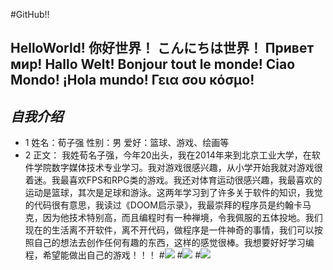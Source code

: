 #GitHub!!
## HelloWorld! 你好世界！ こんにちは世界！ Привет  мир! Hallo Welt! Bonjour tout le monde! Ciao Mondo! ¡Hola mundo! Γεια σου κόσμο!
## *自我介绍*
* 1 姓名：荀子强
    性别：男 
    爱好：篮球、游戏、绘画等
* 2 正文：
    我姓荀名子强，今年20出头，我在2014年来到北京工业大学，在软件学院数字媒体技术专业学习。我对游戏很感兴趣，从小学开始我就对游戏很着迷。我最喜欢FPS和RPG类的游戏。我还对体育运动很感兴趣，我最喜欢的运动是篮球，其次是足球和游泳。这两年学习到了许多关于软件的知识，我觉的代码很有意思，我读过《DOOM启示录》，我最崇拜的程序员是约翰卡马克，因为他技术特别高，而且编程时有一种禅境，令我佩服的五体投地。我们现在的生活离不开软件，离不开代码，做程序是一件神奇的事情，我们可以按照自己的想法去创作任何有趣的东西，这样的感觉很棒。我想要好好学习编程，希望能做出自己的游戏！！！
#![](http://img1.cache.netease.com/catchpic/3/34/3482CB04ECA0C02A1140052087FBA9CB.jpg)
#![](http://n.sinaimg.cn/default/20151026/-GwD-fxizwsf8862565.jpg)
#![](https://upload.wikimedia.org/wikipedia/zh/c/cb/Doom_logo.png)
